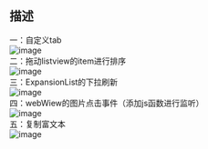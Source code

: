 描述
----------------------

一：自定义tab</br>
![image](https://raw.githubusercontent.com/452693688/Amity/master/image/tab.png)</br>
二：拖动listview的item进行排序</br>
![image](https://raw.githubusercontent.com/452693688/Amity/master/image/move.png)</br>
三：ExpansionList的下拉刷新</br>
![image](https://raw.githubusercontent.com/452693688/Amity/master/image/renovation.png)</br>
四：webWiew的图片点击事件（添加js函数进行监听）</br>
![image](https://raw.githubusercontent.com/452693688/Amity/master/image/web.png)</br>
五：复制富文本</br>
![image](https://raw.githubusercontent.com/452693688/Amity/master/image/copy.png)

